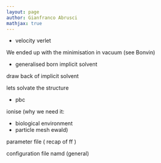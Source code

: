 ```yaml
---
layout: page
author: Gianfranco Abrusci
mathjax: true
---
```


* velocity verlet

We ended up with the minimisation in vacuum (see Bonvin)

* generalised born implicit solvent

draw back of implicit solvent

lets solvate the structure
* pbc

ionise (why we need it:
  - biological environment
  - particle mesh ewald)

parameter file ( recap of ff )

configuration file namd (general)
